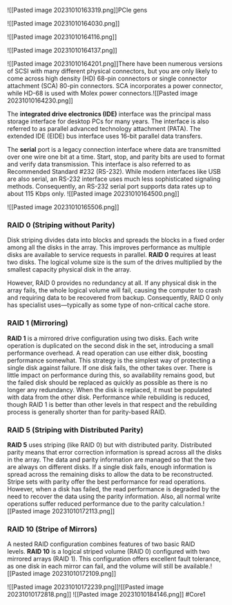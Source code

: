 
![[Pasted image 20231010163319.png]]PCIe gens

![[Pasted image 20231010164030.png]]

![[Pasted image 20231010164116.png]]

![[Pasted image 20231010164137.png]]

![[Pasted image 20231010164201.png]]There have been numerous versions of SCSI with many different physical connectors, but you are only likely to come across high density (HD) 68-pin connectors or single connector attachment (SCA) 80-pin connectors. SCA incorporates a power connector, while HD-68 is used with Molex power connectors.![[Pasted image 20231010164230.png]]

The **integrated drive electronics (IDE)** interface was the principal mass storage interface for desktop PCs for many years. The interface is also referred to as parallel advanced technology attachment (PATA). The extended IDE (EIDE) bus interface uses 16-bit parallel data transfers.

The **serial** port is a legacy connection interface where data are transmitted over one wire one bit at a time. Start, stop, and parity bits are used to format and verify data transmission. This interface is also referred to as Recommended Standard #232 (RS-232). While modern interfaces like USB are also serial, an RS-232 interface uses much less sophisticated signaling methods. Consequently, an RS-232 serial port supports data rates up to about 115 Kbps only.
![[Pasted image 20231010164500.png]]


![[Pasted image 20231010165506.png]]
### RAID 0 (Striping without Parity)

Disk striping divides data into blocks and spreads the blocks in a fixed order among all the disks in the array. This improves performance as multiple disks are available to service requests in parallel. **RAID 0** requires at least two disks. The logical volume size is the sum of the drives multiplied by the smallest capacity physical disk in the array.

However, RAID 0 provides no redundancy at all. If any physical disk in the array fails, the whole logical volume will fail, causing the computer to crash and requiring data to be recovered from backup. Consequently, RAID 0 only has specialist uses—typically as some type of non-critical cache store.

### RAID 1 (Mirroring)

**RAID 1** is a mirrored drive configuration using two disks. Each write operation is duplicated on the second disk in the set, introducing a small performance overhead. A read operation can use either disk, boosting performance somewhat. This strategy is the simplest way of protecting a single disk against failure. If one disk fails, the other takes over. There is little impact on performance during this, so availability remains good, but the failed disk should be replaced as quickly as possible as there is no longer any redundancy. When the disk is replaced, it must be populated with data from the other disk. Performance while rebuilding is reduced, though RAID 1 is better than other levels in that respect and the rebuilding process is generally shorter than for parity-based RAID.

### RAID 5 (Striping with Distributed Parity)

**RAID 5** uses striping (like RAID 0) but with distributed parity. Distributed parity means that error correction information is spread across all the disks in the array. The data and parity information are managed so that the two are always on different disks. If a single disk fails, enough information is spread across the remaining disks to allow the data to be reconstructed. Stripe sets with parity offer the best performance for read operations. However, when a disk has failed, the read performance is degraded by the need to recover the data using the parity information. Also, all normal write operations suffer reduced performance due to the parity calculation.![[Pasted image 20231010172113.png]]

### RAID 10 (Stripe of Mirrors)

A nested RAID configuration combines features of two basic RAID levels. **RAID 10** is a logical striped volume (RAID 0) configured with two mirrored arrays (RAID 1). This configuration offers excellent fault tolerance, as one disk in each mirror can fail, and the volume will still be available.![[Pasted image 20231010172109.png]]

![[Pasted image 20231010172239.png]]![[Pasted image 20231010172818.png]]
![[Pasted image 20231010184146.png]]
#Core1 